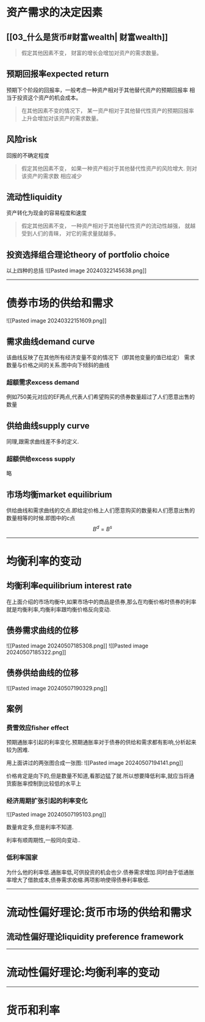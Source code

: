 # 资产需求的决定因素

## [[03_什么是货币#财富wealth| 财富wealth]]

> 假定其他因素不变， 财富的增长会增加对资产的需求数量。

## 预期回报率expected return

预期下个阶段的回报率，一般考虑一种资产相对于其他替代资产的预期回报率
相当于投资这个资产的机会成本。
> 在其他因素不变的情况下， 某一资产相对于其他替代性资产的预期回报率上升会增加对该资产的需求数量。
## 风险risk

回报的不确定程度
>假定其他因素不变， 如果一种资产相对于其他替代性资产的风险增大. 则对该资产的需求数 相应减少

## 流动性liquidity

资产转化为现金的容易程度和速度
>假定其他因素不变， 一种资产相对于其他替代性资产的流动性越强， 就越受到人们的青睐， 对它的需求量就越多。


## 投资选择组合理论theory of portfolio choice

以上四种的总括
![[Pasted image 20240322145638.png]]

---

# 债券市场的供给和需求

![[Pasted image 20240322151609.png]]

## 需求曲线demand curve

该曲线反映了在其他所有经济变量不变的情况下（即其他变量的值已给定） 需求数量与价格之间的关系.图中向下倾斜的曲线

### 超额需求excess demand

例如750美元对应的EF两点,代表人们希望购买的债券数量超过了人们愿意出售的数量

## 供给曲线supply curve

同理,跟需求曲线差不多的定义.

### 超额供给excess supply

略

## 市场均衡market equilibrium

供给曲线和需求曲线的交点.即给定价格上人们愿意购买的数量和人们愿意出售的数量相等的时候.即图中的c点$$ B^{d}=B^{s}$$

---

# 均衡利率的变动

## 均衡利率equilibrium interest rate

在上面介绍的市场均衡中,如果市场中的商品是债券,那么在均衡价格时债券的利率就是均衡利率,均衡利率跟均衡价格反向变动.

## 债券需求曲线的位移

![[Pasted image 20240507185308.png]]
![[Pasted image 20240507185322.png]]

## 债券供给曲线的位移

![[Pasted image 20240507190329.png]]

## 案例

### 费雪效应fisher effect

预期通胀率引起的利率变化.预期通胀率对于债券的供给和需求都有影响,分析起来较为困难.

用上面讲过的两张图合成一张图:
![[Pasted image 20240507194141.png]]

价格肯定是向下的,但是数量不知道,看那边猛了就.所以想要降低利率,就应当将通货膨胀率控制到比较低的水平上

### 经济周期扩张引起的利率变化

![[Pasted image 20240507195103.png]]

数量肯定多,但是利率不知道.  

利率有顺周期性,一般同向变动..

### 低利率国家

为什么他的利率低.通胀率低,可供投资的机会也少.债券需求增加.同时由于低通胀率增大了借款成本,债券需求收缩.两项影响使得债券利率极低.

-----

# 流动性偏好理论:货币市场的供给和需求

## 流动性偏好理论liquidity preference framework






---

# 流动性偏好理论:均衡利率的变动









--------

# 货币和利率
